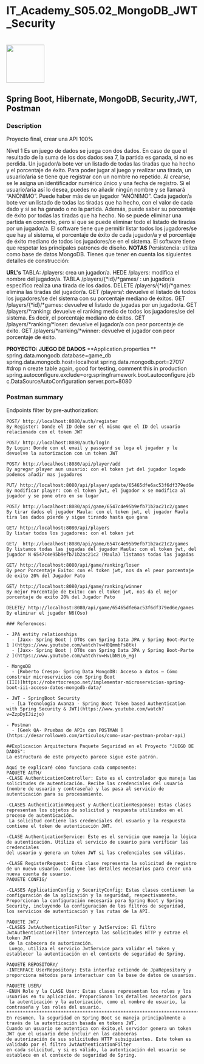 # IT_Academy_S05.02_MongoDB_JWT_Security
# 
<p >
  <img src="src/main/resources/images/logos.png" width="100" />

</p>

## Spring Boot, Hibernate, MongoDB, Security,JWT, Postman

### Description

Proyecto final, crear una API 100%

Nivel 1
Es un juego de dados se juega con dos dados. En caso de que el resultado de la suma de los dos dados sea 7, la partida es ganada, si no es perdida. 
Un jugador/a bote ver un listado de todas las tiradas que ha hecho y el porcentaje de éxito.
Para poder jugar al juego y realizar una tirada, un usuario/aria se tiene que registrar con un nombre no repetido. Al crearse, se le asigna un 
identificador numérico único y una fecha de registro. Si el usuario/aria así lo desea, puedes no añadir ningún nombre y se llamará “ANÓNIMO”.
Puede haber más de un jugador “ANÓNIMO”.
Cada jugador/a bote ver un listado de todas las tiradas que ha hecho, con el valor de cada dado y si se ha ganado o no la partida. Además, puede saber
su porcentaje de éxito por todas las tiradas que ha hecho.
No se puede eliminar una partida en concreto, pero sí que se puede eliminar todo el listado de tiradas por un jugador/a.
El software tiene que permitir listar todos los jugadores/se que hay al sistema, el porcentaje de éxito de cada jugador/a y el porcentaje de éxito
mediano de todos los jugadores/se en el sistema.
El software tiene que respetar los principales patrones de diseño.
**NOTAS**
Persistencia: utiliza como base de datos MongoDB. 
Tienes que tener en cuenta los siguientes detalles de construcción:

**URL's** 
TABLA: /players: crea un jugador/a.
HEDE /players: modifica el nombre del jugador/a.
TABLA /players/{*id}/*games/ : un jugador/a específico realiza una tirada de los dados.
DELETE /players/{*id}/*games: elimina las tiradas del jugador/a.
GET /players/: devuelve el listado de todos los jugadores/se del sistema con su porcentaje mediano de éxitos.
GET /players/{*id}/*games: devuelve el listado de jugadas por un jugador/a.
GET /players/*ranking: devuelve el ranking medio de todos los jugadores/se del sistema. Es decir, el porcentaje mediano de éxitos.
GET /players/*ranking/*loser: devuelve el jugador/a con peor porcentaje de éxito.
GET /players/*ranking/*winner: devuelve el jugador con peor porcentaje de éxito.

**PROYECTO: JUEGO DE DADOS** 
**Application.properties **
spring.data.mongodb.database=game_db
spring.data.mongodb.host=localhost
spring.data.mongodb.port=27017
#drop n create table again, good for testing, comment this in production
spring.autoconfigure.exclude=org.springframework.boot.autoconfigure.jdbc.DataSourceAutoConfiguration
server.port=8080


### Postman summary 
Endpoints filter by pre-authorization:
```
POST/ http://localhost:8080/auth/register
By Register: Donde el ID debe ser el mismo que el ID del usuario relacionado con el token JWT

POST/ http://localhost:8080/auth/login
By Login: Donde con el email y password se loga el jugador y le devuelve la autorizacion con un token JWT

POST/ http://localhost:8080/api/player/add
By agregar player aun usuario: con el token jwt del jugador logado podemos añadir mas jugadores

PUT/ http://localhost:8080/api/player/update/65465dfe6ac53f6df379ed6e
By modificar player: con el token jwt, el jugador x se modifica al jugador y se pone otro en su lugar

POST/ http://localhost:8080/api/game/6547c4e95b9efb71b2ac21c2/games
By tirar dados el jugador Maula: con el token jwt, el jugador Maula tira los dados pierde y sigue tirando hasta que gana

GET/ http://localhost:8080/api/players
By listar todos los jugadores: con el token jwt

GET/  http://localhost:8080/api/game/6547c4e95b9efb71b2ac21c2/games
By listamos todas las jugadas del jugador Maula: con el token jwt, del jugador N 6547c4e95b9efb71b2ac21c2 (Maula) listamos todas las jugadas

GET/ http://localhost:8080/api/game/ranking/loser
By peor Porcentaje Exito: con el token jwt, nos da el peor porcentaje de exito 20% del Jugador Pato

GET/ http://localhost:8080/api/game/ranking/winner
By mejor Porcentaje de Exito: con el token jwt, nos da el mejor porcentaje de exito 20% del Jugador Pato

DELETE/ http://localhost:8080/api/game/65465dfe6ac53f6df379ed6e/games
By eliminar el jugador N6(Oso)

### References:

- JPA entity relationships
  - [Jaxx- Spring Boot | DTOs con Spring Data JPA y Spring Boot-Parte 1 ](https://www.youtube.com/watch?v=H8QmmbFs8tk)
  - [Jaxx- Spring Boot | DTOs con Spring Data JPA y Spring Boot-Parte 2 ](https://www.youtube.com/watch?v=HvLbN9L6_Hg)

- MongoDB
  - [Roberto Crespo- Spring Data MongoDB: Acceso a datos – Cómo construir microservicios con Spring Boot (III)]https://robertocrespo.net/implementar-microservicios-spring-boot-iii-acceso-datos-mongodb-data/

- JWT - SpringBoot Security
  - [La Tecnologia Avanza - Spring Boot Token based Authentication with Spring Security & JWT](https://www.youtube.com/watch?v=ZzpDyIJizjo)

- Postman
  - [Geek QA- Pruebas de APIs con POSTMAN ](https://desarrolloweb.com/articulos/como-usar-postman-probar-api)
  
##Explicacion Arquitectura Paquete Seguridad en el Proyecto "JUEGO DE DADOS":
La estructura de este proyecto parece sigue este patrón.

Aquí te explicaré cómo funciona cada componente:
PAQUETE AUTH/
-CLASE AuthenticationController: Este es el controlador que maneja las solicitudes de autenticación. Recibe las credenciales del usuario
(nombre de usuario y contraseña) y las pasa al servicio de autenticación para su procesamiento.

-CLASES AuthenticationRequest y AuthenticationResponse: Estas clases representan los objetos de solicitud y respuesta utilizados en el proceso de autenticación.
 La solicitud contiene las credenciales del usuario y la respuesta contiene el token de autenticación JWT.

-CLASE AuthenticationService: Este es el servicio que maneja la lógica de autenticación. Utiliza el servicio de usuario para verificar las credenciales
del usuario y genera un token JWT si las credenciales son válidas.

-CLASE RegisterRequest: Esta clase representa la solicitud de registro de un nuevo usuario. Contiene los detalles necesarios para crear una nueva cuenta de usuario.
PAQUETE CONFIG/

-CLASES ApplicationConfig y SecurityConfig: Estas clases contienen la configuración de la aplicación y la seguridad, respectivamente.
Proporcionan la configuración necesaria para Spring Boot y Spring Security, incluyendo la configuración de los filtros de seguridad,
los servicios de autenticación y las rutas de la API.

PAQUETE JWT/
-CLASES JwtAuthenticationFilter y JwtService: El filtro JwtAuthenticationFilter intercepta las solicitudes HTTP y extrae el token JWT
 de la cabecera de autorización.
 Luego, utiliza el servicio JwtService para validar el token y establecer la autenticación en el contexto de seguridad de Spring.

PAQUETE REPOSITORY/
-INTERFACE UserRepository: Esta interfaz extiende de JpaRepository y proporciona métodos para interactuar con la base de datos de usuarios.

PAQUETE USER/
-ENUN Role y la CLASE User: Estas clases representan los roles y los usuarios en tu aplicación. Proporcionan los detalles necesarios para
 la autenticación y la autorización, como el nombre de usuario, la contraseña y los roles del usuario.
*******************************************************************************************************************************************************
En resumen, la seguridad en Spring Boot se maneja principalmente a través de la autenticación basada en tokens JWT.
Cuando un usuario se autentica con éxito,el servidor genera un token JWT que el usuario debe incluir en las cabeceras
de autorización de sus solicitudes HTTP subsiguientes. Este token es validado por el filtro JwtAuthenticationFilter
en cada solicitud, y si es válido, la autenticación del usuario se establece en el contexto de seguridad de Spring.


